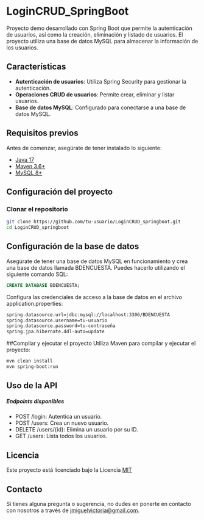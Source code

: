# LoginCRUD_SpringBoot

Proyecto demo desarrollado con Spring Boot que permite la autenticación de usuarios, así como la creación, eliminación y listado de usuarios. El proyecto utiliza una base de datos MySQL para almacenar la información de los usuarios.

## Características

- **Autenticación de usuarios**: Utiliza Spring Security para gestionar la autenticación.
- **Operaciones CRUD de usuarios**: Permite crear, eliminar y listar usuarios.
- **Base de datos MySQL**: Configurado para conectarse a una base de datos MySQL.

## Requisitos previos
Antes de comenzar, asegúrate de tener instalado lo siguiente:

- [Java 17](https://www.oracle.com/java/technologies/javase-jdk17-downloads.html)
- [Maven 3.6+](https://maven.apache.org/install.html)
- [MySQL 8+](https://dev.mysql.com/downloads/mysql/)

## Configuración del proyecto

### Clonar el repositorio

```bash
git clone https://github.com/tu-usuario/LoginCRUD_springboot.git
cd LoginCRUD_springboot
```

## Configuración de la base de datos
Asegúrate de tener una base de datos MySQL en funcionamiento y crea una base de datos llamada BDENCUESTA. Puedes hacerlo utilizando el siguiente comando SQL:

```sql
CREATE DATABASE BDENCUESTA;
```
Configura las credenciales de acceso a la base de datos en el archivo application.properties:
```bash
spring.datasource.url=jdbc:mysql://localhost:3306/BDENCUESTA
spring.datasource.username=tu-usuario
spring.datasource.password=tu-contraseña
spring.jpa.hibernate.ddl-auto=update
```

##Compilar y ejecutar el proyecto
Utiliza Maven para compilar y ejecutar el proyecto:
```bash
mvn clean install
mvn spring-boot:run
```

## Uso de la API
##### Endpoints disponibles
- POST /login: Autentica un usuario.
- POST /users: Crea un nuevo usuario.
- DELETE /users/{id}: Elimina un usuario por su ID.
- GET /users: Lista todos los usuarios.


## Licencia
Este proyecto está licenciado bajo la Licencia [MIT](https://opensource.org/licenses/MIT.)

## Contacto
Si tienes alguna pregunta o sugerencia, no dudes en ponerte en contacto con nosotros a través de jmiguelvictoria@gmail.com.
